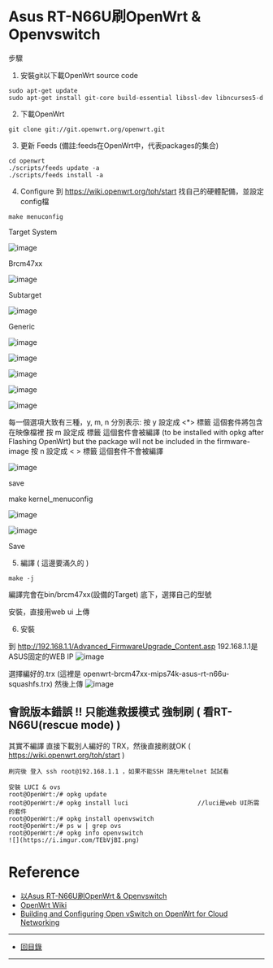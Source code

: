 ﻿# Asus RT-N66U刷OpenWrt & Openvswitch

步驟

1. 安裝git以下載OpenWrt source code
```
sudo apt-get update
sudo apt-get install git-core build-essential libssl-dev libncurses5-d
```
2. 下載OpenWrt
```
git clone git://git.openwrt.org/openwrt.git
```
3. 更新 Feeds (備註:feeds在OpenWrt中，代表packages的集合)
```
cd openwrt
./scripts/feeds update -a
./scripts/feeds install -a
```	
4. Configure
到 https://wiki.openwrt.org/toh/start 找自己的硬體配備，並設定config檔
```
make menuconfig
```

Target System

![image](http://aven725.github.io/image/OpenWrt/1.png)

Brcm47xx

![image](http://aven725.github.io/image/OpenWrt/2.png)

Subtarget

![image](http://aven725.github.io/image/OpenWrt/3.png)

Generic

![image](http://aven725.github.io/image/OpenWrt/4.png)

![image](http://aven725.github.io/image/OpenWrt/5.png)

![image](http://aven725.github.io/image/OpenWrt/6.png)

![image](http://aven725.github.io/image/OpenWrt/7.png)

![image](http://aven725.github.io/image/OpenWrt/8.png)


每一個選項大致有三種，y, m, n 分別表示:
按 y 設定成 <*> 標籤 這個套件將包含在映像檔裡
	按 m 設定成 <M> 標籤 
	這個套件會被編譯 (to be installed with opkg after Flashing OpenWrt) but the package will not be included in the firmware-image
	按 n 設定成 < > 標籤 
這個套件不會被編譯

![image](http://aven725.github.io/image/OpenWrt/9.png)

save
	
make kernel_menuconfig

![image](http://aven725.github.io/image/OpenWrt/10.png)

![image](http://aven725.github.io/image/OpenWrt/11.png)

Save

5. 編譯 ( 這邊要滿久的 )
```
make -j
```

編譯完會在bin/brcm47xx(設備的Target) 底下，選擇自己的型號
	
安裝，直接用web ui 上傳

6. 安裝

到 http://192.168.1.1/Advanced_FirmwareUpgrade_Content.asp
192.168.1.1是ASUS固定的WEB IP
![image](http://aven725.github.io/image/OpenWrt/12.png)

選擇編好的.trx (這裡是 openwrt-brcm47xx-mips74k-asus-rt-n66u-squashfs.trx) 然後上傳
![image](http://aven725.github.io/image/OpenWrt/13.png)

## 會說版本錯誤 !!  只能進救援模式 強制刷 ( 看RT-N66U(rescue mode) ) 

其實不編譯 直接下載別人編好的 TRX，然後直接刷就OK
( https://wiki.openwrt.org/toh/start )

```
刷完後 登入 ssh root@192.168.1.1 ，如果不能SSH 請先用telnet 試試看

安裝 LUCI & ovs
root@OpenWrt:/# opkg update
root@OpenWrt:/# opkg install luci                   //luci是web UI所需的套件
root@OpenWrt:/# opkg install openvswitch
root@OpenWrt:/# ps w | grep ovs
root@OpenWrt:/# opkg info openvswitch
![](https://i.imgur.com/TEbVjBI.png)
```

# Reference
* [以Asus RT-N66U刷OpenWrt & Openvswitch](https://www.evernote.com/shard/s373/sh/9673f489-afe4-4855-868a-aafe9992fab7/652540f0034954541433e32ec12a416e)
* [OpenWrt Wiki](https://wiki.openwrt.org/zh-tw/doc/howto/build)
* [Building and Configuring Open vSwitch on OpenWrt for Cloud Networking](http://blog.zymr.com/building-and-configuring-open-vswitch-on-openwrt-for-cloud-networking)

-------
* [回目錄](../README.md)

-------
